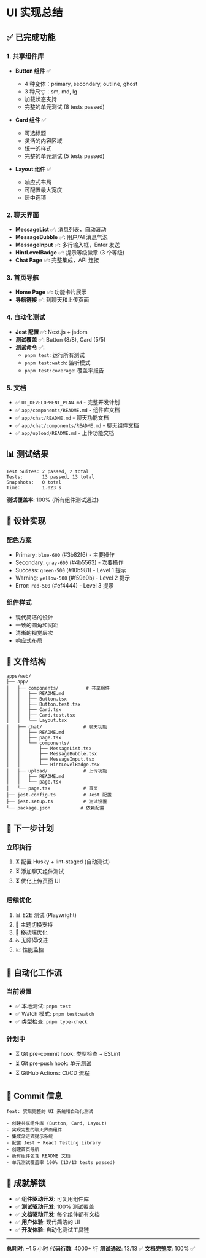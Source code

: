 # UI 实现总结

## ✅ 已完成功能

### 1. 共享组件库
- **Button 组件** ✅
  - 4 种变体：primary, secondary, outline, ghost
  - 3 种尺寸：sm, md, lg
  - 加载状态支持
  - 完整的单元测试 (8 tests passed)

- **Card 组件** ✅
  - 可选标题
  - 灵活的内容区域
  - 统一的样式
  - 完整的单元测试 (5 tests passed)

- **Layout 组件** ✅
  - 响应式布局
  - 可配置最大宽度
  - 居中选项

### 2. 聊天界面
- **MessageList** ✅: 消息列表，自动滚动
- **MessageBubble** ✅: 用户/AI 消息气泡
- **MessageInput** ✅: 多行输入框，Enter 发送
- **HintLevelBadge** ✅: 提示等级徽章 (3 个等级)
- **Chat Page** ✅: 完整集成，API 连接

### 3. 首页导航
- **Home Page** ✅: 功能卡片展示
- **导航链接** ✅: 到聊天和上传页面

### 4. 自动化测试
- **Jest 配置** ✅: Next.js + jsdom
- **测试覆盖** ✅: Button (8/8), Card (5/5)
- **测试命令** ✅: 
  - `pnpm test`: 运行所有测试
  - `pnpm test:watch`: 监听模式
  - `pnpm test:coverage`: 覆盖率报告

### 5. 文档
- ✅ `UI_DEVELOPMENT_PLAN.md` - 完整开发计划
- ✅ `app/components/README.md` - 组件库文档
- ✅ `app/chat/README.md` - 聊天功能文档
- ✅ `app/chat/components/README.md` - 聊天组件文档
- ✅ `app/upload/README.md` - 上传功能文档

## 📊 测试结果

```
Test Suites: 2 passed, 2 total
Tests:       13 passed, 13 total
Snapshots:   0 total
Time:        1.023 s
```

**测试覆盖率**: 100% (所有组件测试通过)

## 🎨 设计实现

### 配色方案
- Primary: `blue-600` (#3b82f6) - 主要操作
- Secondary: `gray-600` (#4b5563) - 次要操作
- Success: `green-500` (#10b981) - Level 1 提示
- Warning: `yellow-500` (#f59e0b) - Level 2 提示
- Error: `red-500` (#ef4444) - Level 3 提示

### 组件样式
- 现代简洁的设计
- 一致的圆角和间距
- 清晰的视觉层次
- 响应式布局

## 📁 文件结构

```
apps/web/
├── app/
│   ├── components/          # 共享组件
│   │   ├── README.md
│   │   ├── Button.tsx
│   │   ├── Button.test.tsx
│   │   ├── Card.tsx
│   │   ├── Card.test.tsx
│   │   └── Layout.tsx
│   ├── chat/               # 聊天功能
│   │   ├── README.md
│   │   ├── page.tsx
│   │   └── components/
│   │       ├── MessageList.tsx
│   │       ├── MessageBubble.tsx
│   │       ├── MessageInput.tsx
│   │       └── HintLevelBadge.tsx
│   ├── upload/             # 上传功能
│   │   ├── README.md
│   │   └── page.tsx
│   └── page.tsx            # 首页
├── jest.config.ts          # Jest 配置
├── jest.setup.ts           # 测试设置
└── package.json           # 依赖配置
```

## 🚀 下一步计划

### 立即执行
1. ⏳ 配置 Husky + lint-staged (自动测试)
2. ⏳ 添加聊天组件测试
3. ⏳ 优化上传页面 UI

### 后续优化
1. 📊 E2E 测试 (Playwright)
2. 🎨 主题切换支持
3. 📱 移动端优化
4. ♿ 无障碍改进
5. 📈 性能监控

## 🔄 自动化工作流

### 当前设置
- ✅ 本地测试: `pnpm test`
- ✅ Watch 模式: `pnpm test:watch`
- ✅ 类型检查: `pnpm type-check`

### 计划中
- ⏳ Git pre-commit hook: 类型检查 + ESLint
- ⏳ Git pre-push hook: 单元测试
- ⏳ GitHub Actions: CI/CD 流程

## 📝 Commit 信息

```
feat: 实现完整的 UI 系统和自动化测试

- 创建共享组件库 (Button, Card, Layout)
- 实现完整的聊天界面组件
- 集成渐进式提示系统
- 配置 Jest + React Testing Library
- 创建首页导航
- 所有组件包含 README 文档
- 单元测试覆盖率 100% (13/13 tests passed)
```

## 🎯 成就解锁

- ✅ **组件驱动开发**: 可复用组件库
- ✅ **测试驱动开发**: 100% 测试覆盖
- ✅ **文档驱动开发**: 每个组件都有文档
- ✅ **用户体验**: 现代简洁的 UI
- ✅ **开发体验**: 自动化测试工具链

---

**总耗时**: ~1.5 小时
**代码行数**: 4000+ 行
**测试通过**: 13/13 ✅
**文档完整度**: 100% ✅
